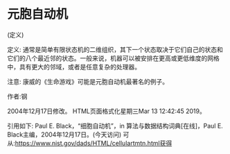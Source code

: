 # 元胞自动机


(定义)



定义:
通常是简单有限状态机的二维组织，其下一个状态取决于它们自己的状态和它们的八个最近邻的状态。一般来说，机器可以被安排在更高或更低维度的网格中，具有更大的邻域，或者是任意复杂的处理器。



注意:
康威的《生命游戏》可能是元胞自动机最著名的例子。


作者:钢







2004年12月17日修改。
HTML页面格式化星期三Mar 13 12:42:45 2019。



引用如下:
Paul E. Black，“细胞自动机”，in
算法与数据结构词典[在线]，Paul E. Black主编，2004年12月17日。(今天访问)
可从:https://www.nist.gov/dads/HTML/cellulartmtn.html获得